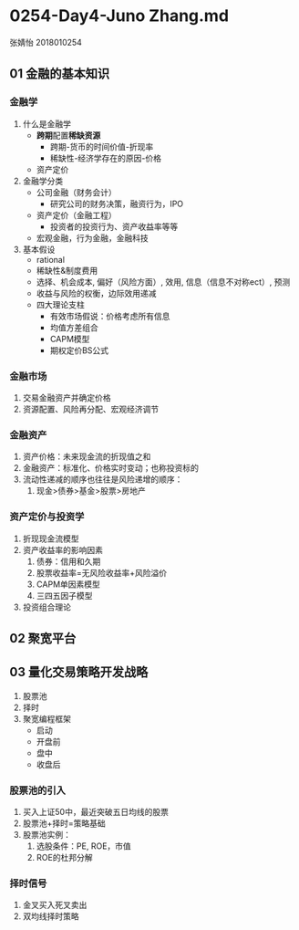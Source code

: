 # 0254-Day4-Juno Zhang.md

张婧怡 2018010254

## 01 金融的基本知识

### 金融学

1. 什么是金融学
   - **跨期**配置**稀缺资源**
     - 跨期-货币的时间价值-折现率
     - 稀缺性-经济学存在的原因-价格
   - 资产定价
2. 金融学分类
   - 公司金融（财务会计）
     - 研究公司的财务决策，融资行为，IPO
   - 资产定价（金融工程）
     - 投资者的投资行为、资产收益率等等
   - 宏观金融，行为金融，金融科技
3. 基本假设
   - rational
   - 稀缺性&制度费用
   - 选择、机会成本, 偏好（风险方面）, 效用, 信息（信息不对称ect）, 预测
   - 收益与风险的权衡，边际效用递减
   - 四大理论支柱
     - 有效市场假说：价格考虑所有信息
     - 均值方差组合
     - CAPM模型
     - 期权定价BS公式

### 金融市场

1. 交易金融资产并确定价格
2. 资源配置、风险再分配、宏观经济调节

### 金融资产

1. 资产价格：未来现金流的折现值之和
2. 金融资产：标准化、价格实时变动；也称投资标的
3. 流动性递减的顺序也往往是风险递增的顺序：
   1. 现金>债券>基金>股票>房地产

### 资产定价与投资学

1. 折现现金流模型
2. 资产收益率的影响因素
   1. 债券：信用和久期
   2. 股票收益率=无风险收益率+风险溢价
   3. CAPM单因素模型
   4. 三四五因子模型
3. 投资组合理论

## 02 聚宽平台

## 03 量化交易策略开发战略

1. 股票池
2. 择时
3. 聚宽编程框架
   - 启动
   - 开盘前
   - 盘中
   - 收盘后

### 股票池的引入

1. 买入上证50中，最近突破五日均线的股票
2. 股票池+择时=策略基础
3. 股票池实例：
   1. 选股条件：PE, ROE，市值
   2. ROE的杜邦分解

### 择时信号

1. 金叉买入死叉卖出
2. 双均线择时策略
